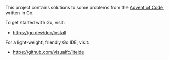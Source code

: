 This project contains solutions to some problems from the [Advent of Code](https://adventofcode.com/), written in Go. 

To get started with Go, visit: 
* https://go.dev/doc/install

For a light-weight, friendly Go IDE, visit: 
* https://github.com/visualfc/liteide